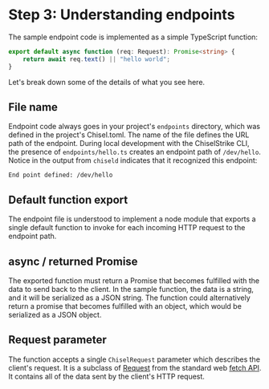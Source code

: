 # Step 3: Understanding endpoints

The sample endpoint code is implemented as a simple TypeScript function:

```ts title="my-backend/endpoints/hello.ts"
export default async function (req: Request): Promise<string> {
    return await req.text() || "hello world";
}
```

Let's break down some of the details of what you see here.

## File name

Endpoint code always goes in your project's `endpoints` directory, which was
defined in the project's Chisel.toml. The name of the file defines the URL path
of the endpoint.  During local development with the ChiselStrike CLI, the
presence of `endpoints/hello.ts` creates an endpoint path of `/dev/hello`.
Notice in the output from `chiseld` indicates that it recognized this endpoint:

```
End point defined: /dev/hello
```

## Default function export

The endpoint file is understood to implement a node module that exports a single
default function to invoke for each incoming HTTP request to the endpoint path.

## async / returned Promise

The exported function must return a Promise that becomes fulfilled with the data
to send back to the client. In the sample function, the data is a string, and it
will be serialized as a JSON string. The function could alternatively return a
promise that becomes fulfilled with an object, which would be serialized as a
JSON object.

## Request parameter

The function accepts a single `ChiselRequest` parameter which describes the
client's request. It is a subclass of [Request][1] from the standard web [fetch
API][2]. It contains all of the data sent by the client's HTTP request.


[1]: https://developer.mozilla.org/en-US/docs/Web/API/Request
[2]: https://developer.mozilla.org/en-US/docs/Web/API/Fetch_API
